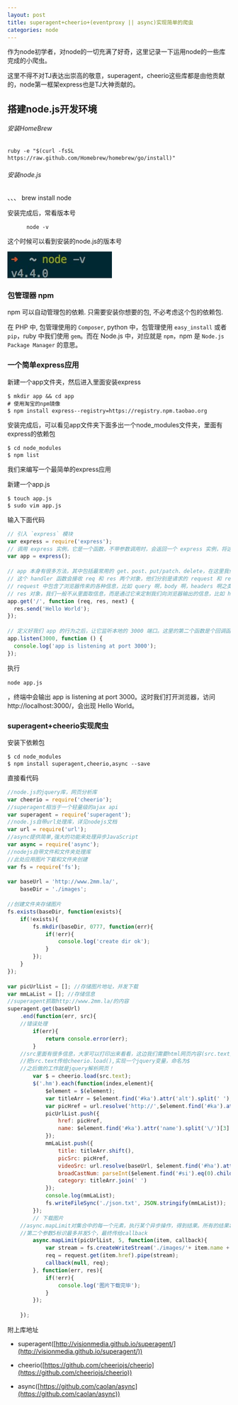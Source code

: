 ```yaml
---
layout: post
title: superagent+cheerio+(eventproxy || async)实现简单的爬虫
categories: node
---
```

作为node初学者，对node的一切充满了好奇，这里记录一下运用node的一些库完成的小爬虫。

这里不得不对TJ表达出崇高的敬意，superagent，cheerio这些库都是由他贡献的，node第一框架express也是TJ大神贡献的。

## 搭建node.js开发环境

###### 安装HomeBrew

```
ruby -e "$(curl -fsSL https://raw.github.com/Homebrew/homebrew/go/install)"
```

###### 安装node.js
、、、
          brew install node

安装完成后，常看版本号

          node -v
这个时候可以看到安装的node.js的版本号

![node-v](https://raw.githubusercontent.com/neverthanmore/neverthanmore.github.io/master/images/nodev/node-v.png)

### 包管理器 npm

npm 可以自动管理包的依赖. 只需要安装你想要的包, 不必考虑这个包的依赖包.

在 PHP 中, 包管理使用的 `Composer`, python 中，包管理使用 `easy_install` 或者 `pip`，ruby 中我们使用 `gem`。而在 Node.js 中，对应就是 `npm`，npm 是 `Node.js Package Manager` 的意思。

### 一个简单express应用

新建一个app文件夹，然后进入里面安装express

```
$ mkdir app && cd app
# 使用淘宝的npm镜像
$ npm install express--registry=https://registry.npm.taobao.org
```

安装完成后，可以看见app文件夹下面多出一个node_modules文件夹，里面有express的依赖包

```
$ cd node_modules
$ npm list
```

我们来编写一个最简单的express应用

新建一个app.js

```
$ touch app.js
$ sudo vim app.js
```

输入下面代码

```js
// 引入 `express` 模块
var express = require('express');
// 调用 express 实例，它是一个函数，不带参数调用时，会返回一个 express 实例，将这个变量赋予 app 变量。
var app = express();

// app 本身有很多方法，其中包括最常用的 get、post、put/patch、delete，在这里我们调用其中的 get 方法，为我们的 `/` 路径指定一个 handler 函数。
// 这个 handler 函数会接收 req 和 res 两个对象，他们分别是请求的 request 和 response。
// request 中包含了浏览器传来的各种信息，比如 query 啊，body 啊，headers 啊之类的，都可以通过 req 对象访问到。
// res 对象，我们一般不从里面取信息，而是通过它来定制我们向浏览器输出的信息，比如 header 信息，比如想要向浏览器输出的内容。这里我们调用了它的 #send 方法，向浏览器输出一个字符串。
app.get('/', function (req, res, next) {
  res.send('Hello World');
});

// 定义好我们 app 的行为之后，让它监听本地的 3000 端口。这里的第二个函数是个回调函数，会在 listen 动作成功后执行，我们这里执行了一个命令行输出操作，告诉我们监听动作已完成。
app.listen(3000, function () {
  console.log('app is listening at port 3000');
});
```

执行

`node app.js`

，终端中会输出 app is listening at port 3000。这时我们打开浏览器，访问http://localhost:3000/，会出现 Hello World。

###  superagent+cheerio实现爬虫

安装下依赖包

```
$ cd node_modules
$ npm install superagent,cheerio,async --save
```

直接看代码

```js
//node.js的jquery库，网页分析库
var cheerio = require('cheerio');
//superagent相当于一个轻量级的ajax api
var superagent = require('superagent');
//node.js自带url处理库，详见nodejs文档
var url = require('url');
//async提供简单,强大的功能来处理异步JavaScript
var async = require('async');
//nodejs自带文件和文件夹处理库
//此处应用图片下载和文件夹创建
var fs = require('fs');

var baseUrl = 'http://www.2mm.la/',
	baseDir = './images';

//创建文件夹存储图片
fs.exists(baseDir, function(exists){
	if(!exists){
		fs.mkdir(baseDir, 0777, function(err){
			if(!err){
				console.log('create dir ok');
			}
		});
	}
});

var picUrlList = []; //存储图片地址，并发下载
var mmLaList = []; //存储信息
//superagent抓取http://www.2mm.la/的内容
superagent.get(baseUrl)
	.end(function(err, src){
    //错误处理
		if(err){
			return console.error(err);
		}
    //src里面有很多信息，大家可以打印出来看看，这边我们需要html网页内容(src.text)
    //把src.text传给cheerio.load(),实现一个jquery变量，命名为$
    //之后做的工作就是jquery解析网页！
		var $ = cheerio.load(src.text);
		$('.hm').each(function(index,element){
			$element = $(element);
			var titleArr = $element.find('#ka').attr('alt').split(' ');
			var picHref = url.resolve('http://',$element.find('#ka').attr('name'))
			picUrlList.push({
				href: picHref,
				name: $element.find('#ka').attr('name').split('\/')[3]
			});
			mmLaList.push({
				title: titleArr.shift(),
				picSrc: picHref,
				videoSrc: url.resolve(baseUrl, $element.find('#ha').attr('href')),
				broadCastNum: parseInt($element.find('#si').eq(0).children('span').text()),
				category: titleArr.join(' ')
			});
			console.log(mmLaList);
			fs.writeFileSync('./json.txt', JSON.stringify(mmLaList));
		});
		// 下载图片
    //async.mapLimit对集合中的每一个元素，执行某个异步操作，得到结果。所有的结果将汇总到最终的callback里
    //第二个参数5标识最多并发5个，最终传给callback
		async.mapLimit(picUrlList, 5, function(item, callback){
			var stream = fs.createWriteStream('./images/'+ item.name +'.jpg');
			req = request.get(item.href).pipe(stream);
			callback(null, req);
		}, function(err, res){
			if(!err){
				console.log('图片下载完毕');
			}
		});

	});
```

附上库地址
* superagent([http://visionmedia.github.io/superagent/](http://visionmedia.github.io/superagent/))

* cheerio([https://github.com/cheeriojs/cheerio](https://github.com/cheeriojs/cheerio))

* async([https://github.com/caolan/async](https://github.com/caolan/async))

